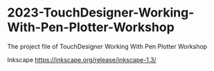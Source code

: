# 2023-TouchDesigner-Working-With-Pen-Plotter-Workshop
The project file of TouchDesigner Working With Pen Plotter Workshop

Inkscape
https://inkscape.org/release/inkscape-1.3/
